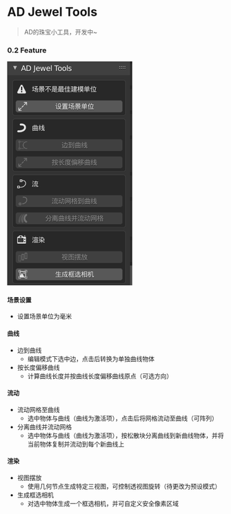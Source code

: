 # AD Jewel Tools

> AD的珠宝小工具，开发中~

### 0.2 Feature

<img src="res/img.png"  />

#### 场景设置

+ 设置场景单位为毫米

#### 曲线

+ 边到曲线
  + 编辑模式下选中边，点击后转换为单独曲线物体
+ 按长度偏移曲线
  + 计算曲线长度并按曲线长度偏移曲线原点（可选方向）

#### 流动

+ 流动网格至曲线
  + 选中物体与曲线（曲线为激活项），点击后将网格流动至曲线（可阵列）
+ 分离曲线并流动网格
  + 选中物体与曲线（曲线为激活项），按松散块分离曲线到新曲线物体，并将当前物体复制并流动到每个新曲线上

#### 渲染

+ 视图摆放
  + 使用几何节点生成特定三视图，可控制透视图旋转（待更改为预设模式）
+ 生成框选相机
  + 对选中物体生成一个框选相机，并可自定义安全像素区域
